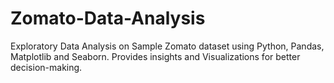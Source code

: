 # Zomato-Data-Analysis
Exploratory Data Analysis on Sample Zomato dataset using Python, Pandas, Matplotlib and Seaborn. Provides insights and Visualizations for better decision-making.
